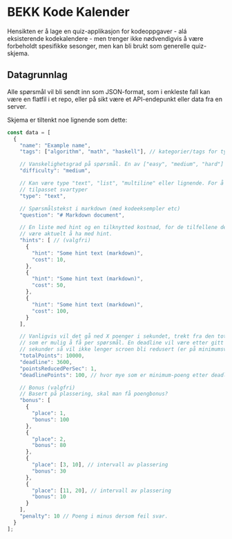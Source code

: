 # BEKK Kode Kalender

Hensikten er å lage en quiz-applikasjon for kodeoppgaver - alá eksisterende
kodekalendere - men trenger ikke nødvendigvis å være forbeholdt spesifikke
sesonger, men kan bli brukt som generelle quiz-skjema.


## Datagrunnlag

Alle spørsmål vil bli sendt inn som JSON-format, som i enkleste fall kan være
en flatfil i et repo, eller på sikt være et API-endepunkt eller data fra en server.

Skjema er tiltenkt noe lignende som dette:

```js
const data = [
  {
    "name": "Example name",
    "tags": ["algorithm", "math", "haskell"], // kategorier/tags for typen oppgave

    // Vanskelighetsgrad på spørsmål. En av ["easy", "medium", "hard"]
    "difficulty": "medium",

    // Kan være type "text", "list", "multiline" eller lignende. For å gi mer
    // tilpasset svartyper
    "type": "text",

    // Spørsmålstekst i markdown (med kodeeksempler etc)
    "question": "# Markdown document",

    // En liste med hint og en tilknytted kostnad, for de tilfellene det kan
    // være aktuelt å ha med hint.
    "hints": [ // (valgfri)
      {
        "hint": "Some hint text (markdown)",
        "cost": 10,
      },
      {
        "hint": "Some hint text (markdown)",
        "cost": 50,
      },
      {
        "hint": "Some hint text (markdown)",
        "cost": 100,
      }
    ],

    // Vanligvis vil det gå ned X poenger i sekundet, trekt fra den totale scoren
    // som er mulig å få per spørsmål. En deadline vil være etter gitt antall
    // sekunder så vil ikke lenger scroen bli redusert (er på minimumsverdi).
    "totalPoints": 10000,
    "deadline": 3600,
    "pointsReducedPerSec": 1,
    "deadlinePoints": 100, // hvor mye som er minimum-poeng etter deadline er over.

    // Bonus (valgfri)
    // Basert på plassering, skal man få poengbonus?
    "bonus": [
      {
        "place": 1,
        "bonus": 100
      },
      {
        "place": 2,
        "bonus": 80
      },
      {
        "place": [3, 10], // intervall av plassering
        "bonus": 30
      },
      {
        "place": [11, 20], // intervall av plassering
        "bonus": 10
      }
    ],
    "penalty": 10 // Poeng i minus dersom feil svar.
  }
];
```
